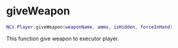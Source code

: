 # giveWeapon

```lua
NCs.Player:giveWeapon(weaponName, ammo, isHidden, forceInHand)
```

This function give weapon to executor player.